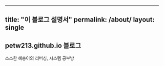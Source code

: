 ---
 title: "이 블로그 설명서"
 permalink: /about/
 layout: single
 ---

  ## petw213.github.io 블로그

  소소한 혜승이의 리버싱, 시스템 공부방

